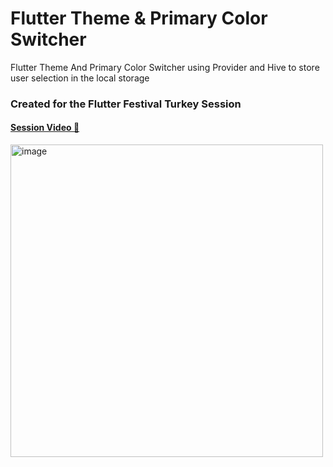 # Flutter Theme & Primary Color Switcher

Flutter Theme And Primary Color Switcher using Provider and Hive to store user selection in the local storage

### Created for the Flutter Festival Turkey Session

#### [Session Video 🎥](https://youtu.be/M5sm3EsUmu4?t=15877)

<img width="500" alt="image" src="https://user-images.githubusercontent.com/50345358/163674918-853bd5c4-095d-49bd-9164-4b7c0a293b52.png">




